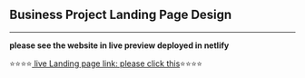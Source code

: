 ## Business Project Landing Page Design

***

**please see the website in live preview deployed in netlify**

⭐⭐⭐⭐[ live Landing page link: please click this](https://uidesignbs.netlify.app/)⭐⭐⭐⭐
